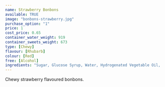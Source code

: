 ```yaml
---
name: Strawberry Bonbons
available: TRUE
image: "bonbons-strawberry.jpg"
purchase_option: "1"
price: 1
cost_price: 0.65
container_water_weight: 919
container_sweets_weight: 673
type: [Chewy]
flavour: [Rhubarb]
colour: [Red]
free: [Alcohol]
ingredients: "Sugar, Glucose Syrup, Water, Hydrogenated Vegetable Oil, Dextrose, Sorbitol, Gelatine, Citric Acid, Flavourings, Emulsifier: E471, Colour: E120"
---
```

Chewy strawberry flavoured bonbons.